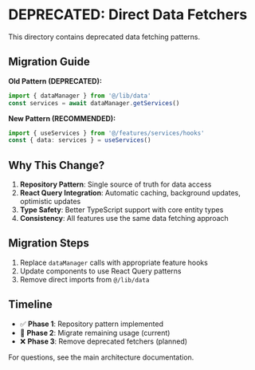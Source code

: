# DEPRECATED: Direct Data Fetchers

This directory contains deprecated data fetching patterns.

## Migration Guide

**Old Pattern (DEPRECATED):**
```typescript
import { dataManager } from '@/lib/data'
const services = await dataManager.getServices()
```

**New Pattern (RECOMMENDED):**
```typescript
import { useServices } from '@/features/services/hooks'
const { data: services } = useServices()
```

## Why This Change?

1. **Repository Pattern**: Single source of truth for data access
2. **React Query Integration**: Automatic caching, background updates, optimistic updates
3. **Type Safety**: Better TypeScript support with core entity types
4. **Consistency**: All features use the same data fetching approach

## Migration Steps

1. Replace `dataManager` calls with appropriate feature hooks
2. Update components to use React Query patterns
3. Remove direct imports from `@/lib/data`

## Timeline

- ✅ **Phase 1**: Repository pattern implemented
- 🚧 **Phase 2**: Migrate remaining usage (current)
- ❌ **Phase 3**: Remove deprecated fetchers (planned)

For questions, see the main architecture documentation.